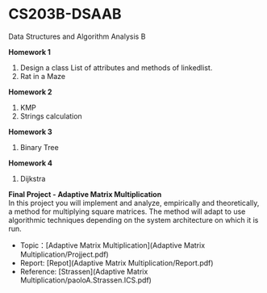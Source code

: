 # CS203B-DSAAB
Data Structures and Algorithm Analysis B

**Homework 1**
1. Design a class List of attributes and methods of linkedlist.
2. Rat in a Maze

**Homework 2**
1. KMP
2. Strings calculation

**Homework 3**
1. Binary Tree

**Homework 4**
1. Dijkstra

**Final Project - Adaptive Matrix Multiplication**    
  In this project you will implement and analyze, empirically and theoretically, a method for multiplying square matrices. The method will adapt to use algorithmic techniques depending on the system architecture on which it is run.
* Topic：[Adaptive Matrix Multiplication](Adaptive Matrix Multiplication/Projject.pdf)
* Report: [Repot](Adaptive Matrix Multiplication/Report.pdf)
* Reference: [Strassen](Adaptive Matrix Multiplication/paoloA.Strassen.ICS.pdf)
